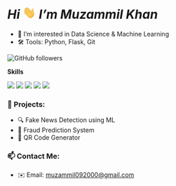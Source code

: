 # ***Hi <img src="https://raw.githubusercontent.com/ABSphreak/ABSphreak/master/gifs/Hi.gif" width="30px"> I’m Muzammil Khan***
- 👀 I’m interested in Data Science & Machine Learning
- 🛠️ Tools: Python, Flask, Git

![GitHub followers](https://img.shields.io/github/followers/muzammil-55?label=Followers&style=for-the-badge)

**Skills**
<p align="left">
  <a href="https://www.python.org/" target="_blank" style="text-decoration: none; display: inline-block;">
    <img src="https://cdn.jsdelivr.net/gh/devicons/devicon/icons/python/python-original.svg" height="40"/>
  </a>
  <a href="https://www.java.com/en/" target="_blank" style="text-decoration: none; display: inline-block;">
    <img src="https://cdn.jsdelivr.net/gh/devicons/devicon/icons/java/java-original.svg" height="40"/>
  </a>
  <a href="https://en.wikipedia.org/wiki/C_(programming_language)" target="_blank" style="text-decoration: none; display: inline-block;">
    <img src="https://cdn.jsdelivr.net/gh/devicons/devicon/icons/c/c-original.svg" height="40"/>
  </a>
  <a href="https://git-scm.com/" target="_blank" style="text-decoration: none; display: inline-block;">
    <img src="https://cdn.jsdelivr.net/gh/devicons/devicon/icons/git/git-original.svg" height="40"/>
  </a>
  <a href="https://developer.mozilla.org/en-US/docs/Web/HTML" target="_blank" style="text-decoration: none; display: inline-block;">
    <img src="https://cdn.jsdelivr.net/gh/devicons/devicon/icons/html5/html5-original.svg" height="40"/>
  </a>
</p>







### 🧠 Projects:
- 🔍 Fake News Detection using ML
- 🔐 Fraud Prediction System
- 📱 QR Code Generator

### 📫 Contact Me:
- ✉️ Email: muzammil092000@gmail.com
